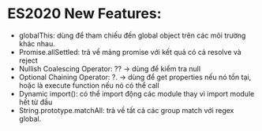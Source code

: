 # ES2020 New Features:
- globalThis: dùng để tham chiếu đến global object trên các môi trường khác nhau.
- Promise.allSettled: trả về mảng promise với kết quả có cả resolve và reject
- Nullish Coalescing Operator: ?? -> dùng để kiểm tra null
- Optional Chaining Operator: ?. -> dùng để get properties nếu nó tồn tại, hoặc là execute function nếu nó có thể call
- Dynamic import(): có thể import động các module thay vì import module hết từ đầu
- String.prototype.matchAll: trả về tất cả các group match với regex global.
